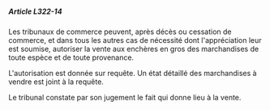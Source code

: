 ##### Article L322-14

Les tribunaux de commerce peuvent, après décès ou cessation de commerce, et dans tous les autres cas de nécessité dont l'appréciation leur est soumise, autoriser la vente aux enchères en gros des marchandises de toute espèce et de toute provenance.

L'autorisation est donnée sur requête. Un état détaillé des marchandises à vendre est joint à la requête.

Le tribunal constate par son jugement le fait qui donne lieu à la vente.

